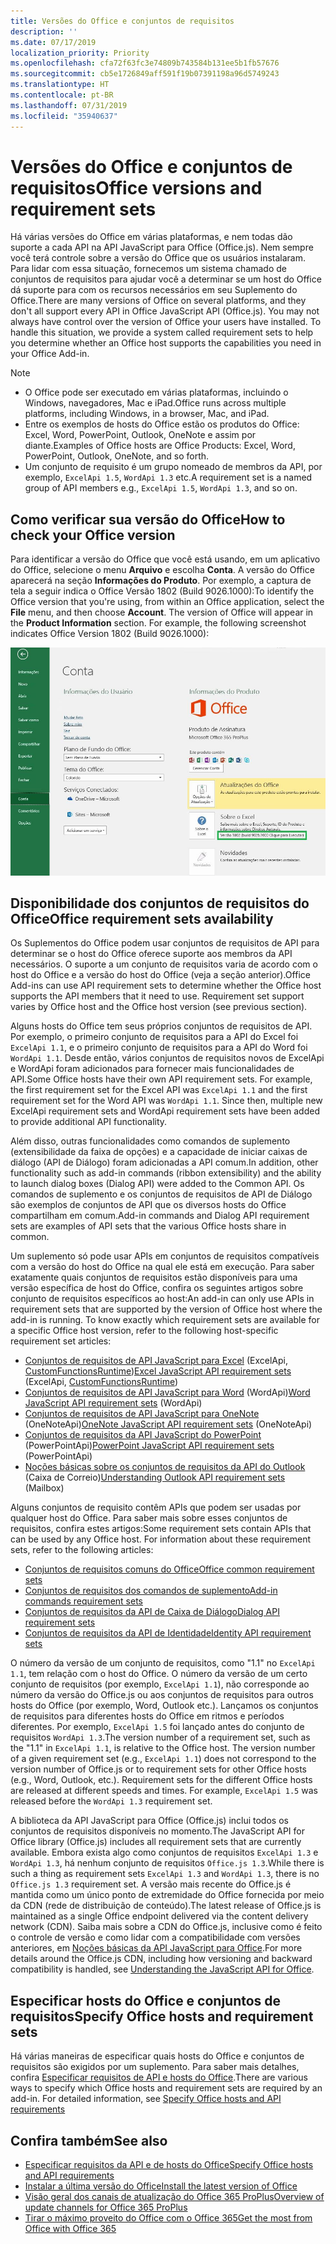 ```yaml
---
title: Versões do Office e conjuntos de requisitos
description: ''
ms.date: 07/17/2019
localization_priority: Priority
ms.openlocfilehash: cfa72f63fc3e74809b743584b131ee5b1fb57676
ms.sourcegitcommit: cb5e1726849aff591f19b07391198a96d5749243
ms.translationtype: HT
ms.contentlocale: pt-BR
ms.lasthandoff: 07/31/2019
ms.locfileid: "35940637"
---
```

# <a name="office-versions-and-requirement-sets"></a><span data-ttu-id="774f8-102">Versões do Office e conjuntos de requisitos</span><span class="sxs-lookup"><span data-stu-id="774f8-102">Office versions and requirement sets</span></span>

<span data-ttu-id="774f8-p101">Há várias versões do Office em várias plataformas, e nem todas dão suporte a cada API na API JavaScript para Office (Office.js). Nem sempre você terá controle sobre a versão do Office que os usuários instalaram.  Para lidar com essa situação, fornecemos um sistema chamado de conjuntos de requisitos para ajudar você a determinar se um host do Office dá suporte para com os recursos necessários em seu Suplemento do Office.</span><span class="sxs-lookup"><span data-stu-id="774f8-p101">There are many versions of Office on several platforms, and they don't all support every API in Office JavaScript API (Office.js). You may not always have control over the version of Office your users have installed.  To handle this situation, we provide a system called requirement sets to help you determine whether an Office host supports the capabilities you need in your Office Add-in.</span></span> 

> [!NOTE]
> - <span data-ttu-id="774f8-106">O Office pode ser executado em várias plataformas, incluindo o Windows, navegadores, Mac e iPad.</span><span class="sxs-lookup"><span data-stu-id="774f8-106">Office runs across multiple platforms, including Windows, in a browser, Mac, and iPad.</span></span>
> - <span data-ttu-id="774f8-107">Entre os exemplos de hosts do Office estão os produtos do Office: Excel, Word, PowerPoint, Outlook, OneNote e assim por diante.</span><span class="sxs-lookup"><span data-stu-id="774f8-107">Examples of Office hosts are Office Products: Excel, Word, PowerPoint, Outlook, OneNote, and so forth.</span></span>  
> - <span data-ttu-id="774f8-108">Um conjunto de requisito é um grupo nomeado de membros da API, por exemplo, `ExcelApi 1.5`, `WordApi 1.3` etc.</span><span class="sxs-lookup"><span data-stu-id="774f8-108">A requirement set is a named group of API members e.g., `ExcelApi 1.5`, `WordApi 1.3`, and so on.</span></span>  

## <a name="how-to-check-your-office-version"></a><span data-ttu-id="774f8-109">Como verificar sua versão do Office</span><span class="sxs-lookup"><span data-stu-id="774f8-109">How to check your Office version</span></span>

<span data-ttu-id="774f8-p102">Para identificar a versão do Office que você está usando, em um aplicativo do Office, selecione o menu **Arquivo** e escolha **Conta**. A versão do Office aparecerá na seção **Informações do Produto**. Por exemplo, a captura de tela a seguir indica o Office Versão 1802 (Build 9026.1000):</span><span class="sxs-lookup"><span data-stu-id="774f8-p102">To identify the Office version that you're using, from within an Office application, select the **File** menu, and then choose **Account**. The version of Office will appear in the **Product Information** section. For example, the following screenshot indicates Office Version 1802 (Build 9026.1000):</span></span>

![Verificar sua versão do Office](../images/office-version-number-ui.jpg)

## <a name="office-requirement-sets-availability"></a><span data-ttu-id="774f8-114">Disponibilidade dos conjuntos de requisitos do Office</span><span class="sxs-lookup"><span data-stu-id="774f8-114">Office requirement sets availability</span></span>

<span data-ttu-id="774f8-p103">Os Suplementos do Office podem usar conjuntos de requisitos de API para determinar se o host do Office oferece suporte aos membros da API necessários. O suporte a um conjunto de requisitos varia de acordo com o host do Office e a versão do host do Office (veja a seção anterior).</span><span class="sxs-lookup"><span data-stu-id="774f8-p103">Office Add-ins can use API requirement sets to determine whether the Office host supports the API members that it need to use. Requirement set support varies by Office host and the Office host version (see previous section).</span></span>

<span data-ttu-id="774f8-p104">Alguns hosts do Office tem seus próprios conjuntos de requisitos de API. Por exemplo, o primeiro conjunto de requisitos para a API do Excel foi `ExcelApi 1.1`, e o primeiro conjunto de requisitos para a API do Word foi `WordApi 1.1`. Desde então, vários conjuntos de requisitos novos de ExcelApi e WordApi foram adicionados para fornecer mais funcionalidades de API.</span><span class="sxs-lookup"><span data-stu-id="774f8-p104">Some Office hosts have their own API requirement sets. For example, the first requirement set for the Excel API was `ExcelApi 1.1` and the first requirement set for the Word API was `WordApi 1.1`. Since then, multiple new ExcelApi requirement sets and WordApi requirement sets have been added to provide additional API functionality.</span></span>

<span data-ttu-id="774f8-120">Além disso, outras funcionalidades como comandos de suplemento (extensibilidade da faixa de opções) e a capacidade de iniciar caixas de diálogo (API de Diálogo) foram adicionadas a API comum.</span><span class="sxs-lookup"><span data-stu-id="774f8-120">In addition, other functionality such as add-in commands (ribbon extensibility) and the ability to launch dialog boxes (Dialog API) were added to the Common API.</span></span> <span data-ttu-id="774f8-121">Os comandos de suplemento e os conjuntos de requisitos de API de Diálogo são exemplos de conjuntos de API que os diversos hosts do Office compartilham em comum.</span><span class="sxs-lookup"><span data-stu-id="774f8-121">Add-in commands and Dialog API requirement sets are examples of API sets that the various Office hosts share in common.</span></span>

<span data-ttu-id="774f8-p106">Um suplemento só pode usar APIs em conjuntos de requisitos compatíveis com a versão do host do Office na qual ele está em execução. Para saber exatamente quais conjuntos de requisitos estão disponíveis para uma versão específica de host do Office, confira os seguintes artigos sobre conjunto de requisitos específicos ao host:</span><span class="sxs-lookup"><span data-stu-id="774f8-p106">An add-in can only use APIs in requirement sets that are supported by the version of Office host where the add-in is running. To know exactly which requirement sets are available for a specific Office host version, refer to the following host-specific requirement set articles:</span></span>

- <span data-ttu-id="774f8-124">[Conjuntos de requisitos de API JavaScript para Excel](/office/dev/add-ins/reference/requirement-sets/excel-api-requirement-sets) (ExcelApi, [CustomFunctionsRuntime](../excel/custom-functions-architecture.md))</span><span class="sxs-lookup"><span data-stu-id="774f8-124">[Excel JavaScript API requirement sets](/office/dev/add-ins/reference/requirement-sets/excel-api-requirement-sets) (ExcelApi, [CustomFunctionsRuntime](../excel/custom-functions-architecture.md))</span></span>
- <span data-ttu-id="774f8-125">[Conjuntos de requisitos de API JavaScript para Word](/office/dev/add-ins/reference/requirement-sets/word-api-requirement-sets) (WordApi)</span><span class="sxs-lookup"><span data-stu-id="774f8-125">[Word JavaScript API requirement sets](/office/dev/add-ins/reference/requirement-sets/word-api-requirement-sets) (WordApi)</span></span>
- <span data-ttu-id="774f8-126">[Conjuntos de requisitos de API JavaScript para OneNote](/office/dev/add-ins/reference/requirement-sets/onenote-api-requirement-sets) (OneNoteApi)</span><span class="sxs-lookup"><span data-stu-id="774f8-126">[OneNote JavaScript API requirement sets](/office/dev/add-ins/reference/requirement-sets/onenote-api-requirement-sets) (OneNoteApi)</span></span>
- <span data-ttu-id="774f8-127">[Conjuntos de requisitos da API JavaScript do PowerPoint](/office/dev/add-ins/reference/requirement-sets/powerpoint-api-requirement-sets) (PowerPointApi)</span><span class="sxs-lookup"><span data-stu-id="774f8-127">[PowerPoint JavaScript API requirement sets](/office/dev/add-ins/reference/requirement-sets/powerpoint-api-requirement-sets) (PowerPointApi)</span></span>
- <span data-ttu-id="774f8-128">[Noções básicas sobre os conjuntos de requisitos da API do Outlook](/office/dev/add-ins/reference/requirement-sets/outlook-api-requirement-sets) (Caixa de Correio)</span><span class="sxs-lookup"><span data-stu-id="774f8-128">[Understanding Outlook API requirement sets](/office/dev/add-ins/reference/requirement-sets/outlook-api-requirement-sets) (Mailbox)</span></span>

<span data-ttu-id="774f8-p107">Alguns conjuntos de requisito contêm APIs que podem ser usadas por qualquer host do Office. Para saber mais sobre esses conjuntos de requisitos, confira estes artigos:</span><span class="sxs-lookup"><span data-stu-id="774f8-p107">Some requirement sets contain APIs that can be used by any Office host. For information about these requirement sets, refer to the following articles:</span></span>

- [<span data-ttu-id="774f8-131">Conjuntos de requisitos comuns do Office</span><span class="sxs-lookup"><span data-stu-id="774f8-131">Office common requirement sets</span></span>](/office/dev/add-ins/reference/requirement-sets/office-add-in-requirement-sets)
- [<span data-ttu-id="774f8-132">Conjuntos de requisitos dos comandos de suplemento</span><span class="sxs-lookup"><span data-stu-id="774f8-132">Add-in commands requirement sets</span></span>](/office/dev/add-ins/reference/requirement-sets/add-in-commands-requirement-sets)
- [<span data-ttu-id="774f8-133">Conjuntos de requisitos da API de Caixa de Diálogo</span><span class="sxs-lookup"><span data-stu-id="774f8-133">Dialog API requirement sets</span></span>](/office/dev/add-ins/reference/requirement-sets/dialog-api-requirement-sets)
- [<span data-ttu-id="774f8-134">Conjuntos de requisitos da API de Identidade</span><span class="sxs-lookup"><span data-stu-id="774f8-134">Identity API requirement sets</span></span>](/office/dev/add-ins/reference/requirement-sets/identity-api-requirement-sets)

<span data-ttu-id="774f8-p108">O número da versão de um conjunto de requisitos, como "1.1" no `ExcelApi 1.1`, tem relação com o host do Office. O número da versão de um certo conjunto de requisitos (por exemplo, `ExcelApi 1.1`), não corresponde ao número da versão do Office.js ou aos conjuntos de requisitos para outros hosts do Office (por exemplo, Word, Outlook etc.).  Lançamos os conjuntos de requisitos para diferentes hosts do Office em ritmos e períodos diferentes. Por exemplo, `ExcelApi 1.5` foi lançado antes do conjunto de requisitos `WordApi 1.3`.</span><span class="sxs-lookup"><span data-stu-id="774f8-p108">The version number of a requirement set, such as the "1.1" in `ExcelApi 1.1`, is relative to the Office host. The version number of a given requirement set (e.g., `ExcelApi 1.1`) does not correspond to the version number of Office.js or to requirement sets for other Office hosts (e.g., Word, Outlook, etc.).  Requirement sets for the different Office hosts are released at different speeds and times. For example, `ExcelApi 1.5` was released before the `WordApi 1.3` requirement set.</span></span>

<span data-ttu-id="774f8-139">A biblioteca da API JavaScript para Office (Office.js) inclui todos os conjuntos de requisitos disponíveis no momento.</span><span class="sxs-lookup"><span data-stu-id="774f8-139">The JavaScript API for Office library (Office.js) includes all requirement sets that are currently available.</span></span> <span data-ttu-id="774f8-140">Embora exista algo como conjuntos de requisitos `ExcelApi 1.3` e `WordApi 1.3`, há nenhum conjunto de requisitos `Office.js 1.3`.</span><span class="sxs-lookup"><span data-stu-id="774f8-140">While there is such a thing as requirement sets `ExcelApi 1.3` and `WordApi 1.3`, there is no `Office.js 1.3` requirement set.</span></span> <span data-ttu-id="774f8-141">A versão mais recente do Office.js é mantida como um único ponto de extremidade do Office fornecida por meio da CDN (rede de distribuição de conteúdo).</span><span class="sxs-lookup"><span data-stu-id="774f8-141">The latest release of Office.js is maintained as a single Office endpoint delivered via the content delivery network (CDN).</span></span> <span data-ttu-id="774f8-142">Saiba mais sobre a CDN do Office.js, inclusive como é feito o controle de versão e como lidar com a compatibilidade com versões anteriores, em [Noções básicas da API JavaScript para Office](/office/dev/add-ins/develop/understanding-the-javascript-api-for-office).</span><span class="sxs-lookup"><span data-stu-id="774f8-142">For more details around the Office.js CDN, including how versioning and backward compatibility is handled, see [Understanding the JavaScript API for Office](/office/dev/add-ins/develop/understanding-the-javascript-api-for-office).</span></span>

## <a name="specify-office-hosts-and-requirement-sets"></a><span data-ttu-id="774f8-143">Especificar hosts do Office e conjuntos de requisitos</span><span class="sxs-lookup"><span data-stu-id="774f8-143">Specify Office hosts and requirement sets</span></span>

<span data-ttu-id="774f8-p110">Há várias maneiras de especificar quais hosts do Office e conjuntos de requisitos são exigidos por um suplemento.  Para saber mais detalhes, confira [Especificar requisitos de API e hosts do Office](/office/dev/add-ins/develop/specify-office-hosts-and-api-requirements).</span><span class="sxs-lookup"><span data-stu-id="774f8-p110">There are various ways to specify which Office hosts and requirement sets are required by an add-in.  For detailed information, see [Specify Office hosts and API requirements](/office/dev/add-ins/develop/specify-office-hosts-and-api-requirements)</span></span>

## <a name="see-also"></a><span data-ttu-id="774f8-146">Confira também</span><span class="sxs-lookup"><span data-stu-id="774f8-146">See also</span></span>

- [<span data-ttu-id="774f8-147">Especificar requisitos da API e de hosts do Office</span><span class="sxs-lookup"><span data-stu-id="774f8-147">Specify Office hosts and API requirements</span></span>](/office/dev/add-ins/develop/specify-office-hosts-and-api-requirements)
- [<span data-ttu-id="774f8-148">Instalar a última versão do Office</span><span class="sxs-lookup"><span data-stu-id="774f8-148">Install the latest version of Office</span></span>](/office/dev/add-ins/develop/install-latest-office-version)
- [<span data-ttu-id="774f8-149">Visão geral dos canais de atualização do Office 365 ProPlus</span><span class="sxs-lookup"><span data-stu-id="774f8-149">Overview of update channels for Office 365 ProPlus</span></span>](/deployoffice/overview-of-update-channels-for-office-365-proplus)
- [<span data-ttu-id="774f8-150">Tirar o máximo proveito do Office com o Office 365</span><span class="sxs-lookup"><span data-stu-id="774f8-150">Get the most from Office with Office 365</span></span>](https://products.office.com/compare-all-microsoft-office-products?tab=2)
